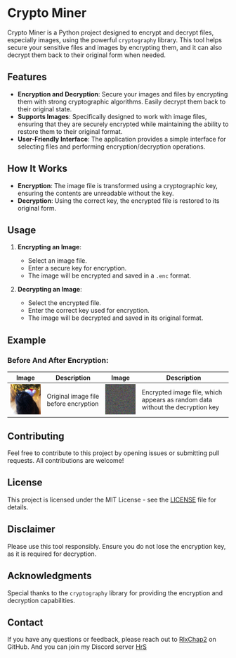# Crypto Miner

Crypto Miner is a Python project designed to encrypt and decrypt files, especially images, using the powerful `cryptography` library. This tool helps secure your sensitive files and images by encrypting them, and it can also decrypt them back to their original form when needed.

## Features

- **Encryption and Decryption**: Secure your images and files by encrypting them with strong cryptographic algorithms. Easily decrypt them back to their original state.
- **Supports Images**: Specifically designed to work with image files, ensuring that they are securely encrypted while maintaining the ability to restore them to their original format.
- **User-Friendly Interface**: The application provides a simple interface for selecting files and performing encryption/decryption operations.

## How It Works

- **Encryption**: The image file is transformed using a cryptographic key, ensuring the contents are unreadable without the key.
- **Decryption**: Using the correct key, the encrypted file is restored to its original form.

## Usage

1. **Encrypting an Image**:

   - Select an image file.
   - Enter a secure key for encryption.
   - The image will be encrypted and saved in a `.enc` format.

2. **Decrypting an Image**:
   - Select the encrypted file.
   - Enter the correct key used for encryption.
   - The image will be decrypted and saved in its original format.

## Example

### Before And After Encryption:

| Image                                     | Description                           | Image                                                       | Description                                                                   |
| ----------------------------------------- | ------------------------------------- | ----------------------------------------------------------- | ----------------------------------------------------------------------------- |
| <img src="data/image.png" width="150"  /> | Original image file before encryption | <img src="data/encrypted_visualization.png" width="150"  /> | Encrypted image file, which appears as random data without the decryption key |

## Contributing

Feel free to contribute to this project by opening issues or submitting pull requests. All contributions are welcome!

## License

This project is licensed under the MIT License - see the [LICENSE](LICENSE) file for details.

## Disclaimer

Please use this tool responsibly. Ensure you do not lose the encryption key, as it is required for decryption.

## Acknowledgments

Special thanks to the `cryptography` library for providing the encryption and decryption capabilities.

## Contact

If you have any questions or feedback, please reach out to [RlxChap2](https://github.com/RlxChap2) on GitHub.
And you can join my Discord server [HrS](ttps://discord.gg/6CuMuv5Yzg)
